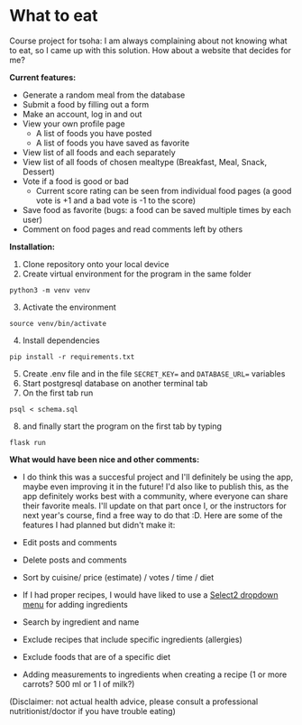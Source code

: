 # What to eat

Course project for tsoha: I am always complaining about not knowing what to eat, so I came up with this solution.
How about a website that decides for me?

**Current features:**
* Generate a random meal from the database
* Submit a food by filling out a form
* Make an account, log in and out
* View your own profile page
  * A list of foods you have posted
  * A list of foods you have saved as favorite
* View list of all foods and each separately
* View list of all foods of chosen mealtype (Breakfast, Meal, Snack, Dessert)
* Vote if a food is good or bad
  * Current score rating can be seen from individual food pages (a good vote is +1 and a bad vote is -1 to the score)
* Save food as favorite (bugs: a food can be saved multiple times by each user)
* Comment on food pages and read comments left by others

**Installation:**
1. Clone repository onto your local device
2. Create virtual environment for the program in the same folder
```
python3 -m venv venv 
```
3. Activate the environment
```
source venv/bin/activate
```
4. Install dependencies
```
pip install -r requirements.txt
```
5. Create .env file and in the file `SECRET_KEY=` and `DATABASE_URL=` variables
6. Start postgresql database on another terminal tab
7. On the first tab run
```
psql < schema.sql
```
8. and finally start the program on the first tab by typing
```
flask run
```

**What would have been nice and other comments:**

* I do think this was a succesful project and I'll definitely be using the app, maybe even improving it in the future! I'd also like to publish this, as the app definitely works best with a community, where everyone can share their favorite meals. I'll update on that part once I, or the instructors for next year's course, find a free way to do that :D. Here are some of the features I had planned but didn't make it:

* Edit posts and comments
* Delete posts and comments
* Sort by cuisine/ price (estimate) / votes / time / diet
* If I had proper recipes, I would have liked to use a [Select2 dropdown menu](https://select2.org/getting-started/basic-usage) for adding ingredients
* Search by ingredient and name
* Exclude recipes that include specific ingredients (allergies)
* Exclude foods that are of a specific diet
* Adding measurements to ingredients when creating a recipe (1 or more carrots? 500 ml or 1 l of milk?)

(Disclaimer: not actual health advice, please consult a professional nutritionist/doctor if you have trouble eating)
